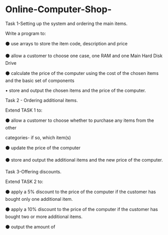 # Online-Computer-Shop-
Task 1-Setting up the system and ordering the main items.

Write a program to:

⚫ use arrays to store the item code, description and price

⚫ allow a customer to choose one case, one RAM and one Main Hard Disk Drive

⚫ calculate the price of the computer using the cost of the chosen items and the basic set of components

• store and output the chosen items and the price of the computer.

Task 2 - Ordering additional items.

Extend TASK 1 to:

⚫ allow a customer to choose whether to purchase any items from the other

categories- if so, which item(s)

⚫ update the price of the computer

⚫ store and output the additional items and the new price of the computer.

Task 3-Offering discounts.

Extend TASK 2 to:

⚫ apply a 5% discount to the price of the computer if the customer has bought only one additional item.

⚫ apply a 10% discount to the price of the computer if the customer has bought two or more additional items.

⚫ output the amount of
